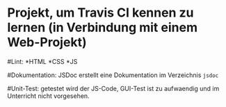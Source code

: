 # Projekt, um Travis CI kennen zu lernen (in Verbindung mit einem Web-Projekt)

#Lint:
	*HTML
	*CSS
	*JS

#Dokumentation:
JSDoc erstellt eine Dokumentation im Verzeichnis `jsdoc`

#Unit-Test:
getestet wird der JS-Code, GUI-Test ist zu aufwaendig und im Unterricht nicht vorgesehen.
